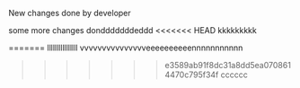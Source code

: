 New changes done by developer

some more changes dondddddddeddd
<<<<<<< HEAD
kkkkkkkkk

=======
llllllllllllllll
vvvvvvvvvvvvvvveeeeeeeeeennnnnnnnnnn
>>>>>>> e3589ab91f8dc31a8dd5ea0708614470c795f34f
cccccc

